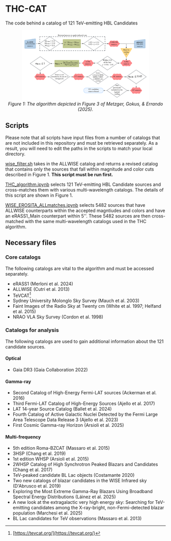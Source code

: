 # THC-CAT
The code behind a catalog of 121 TeV-emitting HBL Candidates 
<p align="center">
  <img src="FIGURES/ALG.png" alt="ALG" width="400"/>
  <i><br> Figure 1: The algorithm depicted in Figure 3 of Metzger, Gokus, & Errando (2025).</i>
</p>

## Scripts
Please note that all scripts have input files from a number of catalogs that are not included in this repository and must be retrieved separately. As a result, you will need to edit the paths in the scripts to match your local directory. 


[wise_filter.sh](wise_filter.sh) takes in the ALLWISE catalog and returns a revised catalog that contains only the sources that fall within magnitude and color cuts described in Figure 1. **This script must be run first.**

[THC_algorithm.ipynb](THC_algorithm.ipynb) selects 121 TeV-emitting HBL Candidate sources and cross-matches them with various multi-wavelength catalogs. The details of this script are shown in Figure 1. 

[WISE_EROSITA_ALLmatches.ipynb](WISE_EROSITA_ALLmatches.ipynb) selects 5482 sources that have ALLWISE counterparts within the accepted magntiudes and colors and have an eRASS1_Main counterpart within 5''. These 5482 sources are then cross-matched with the same multi-wavelength catalogs used in the THC algorithm. 

## Necessary files 

### Core catalogs
The following catalogs are vital to the algorithm and must be accessed separately. 
* eRASS1 (Merloni et al. 2024)
* ALLWISE (Cutri et al. 2013)
* TeVCAT[^1]
* Sydney University Molonglo Sky Survey (Mauch et al. 2003)
* Faint Images of the Radio Sky at Twenty cm (White et al. 1997; Helfand et al. 2015)
* NRAO VLA Sky Survey (Cordon et al. 1998)

### Catalogs for analysis 
The following catalogs are used to gain additional information about the 121 candidate sources.  

#### Optical 
* Gaia DR3 (Gaia Collaboration 2022) 

#### Gamma-ray 
* Second Catalog of High-Energy Fermi-LAT sources (Ackerman et al. 2016)
* Third Fermi-LAT Catalog of High-Energy Sources (Ajello et al. 2017)
* LAT 14-year Source Catalog (Ballet et al. 2024)
* Fourth Catalog of Active Galactic Nuclei Detected by the Fermi Large Area Telescope Data Release 3 (Ajello et al. 2023)
* First Cosmic Gamma-ray Horizon (Arsioli et al. 2025)

#### Multi-frequency 
* 5th edition Roma-BZCAT (Massaro et al. 2015)
* 3HSP (Chang et al. 2019)
* 1st edition WHSP (Arsioli et al. 2015)
* 2WHSP Catalog of High Synchrotron Peaked Blazars and Candidates (Chang et al. 2017)
* TeV-peaked candidate BL Lac objects (Costamante 2020)
* Two new catalogs of blazar candidates in the WISE Infrared sky (D'Abrusco et al. 2019)
* Exploring the Most Extreme Gamma-Ray Blazars Using Broadband Spectral Energy Distributions (Láinez et al. 2025)
* A new look at the extragalactic very high energy sky: Searching for TeV-emitting candidates among the X-ray-bright, non-Fermi-detected blazar population (Marchesi et al. 2025)
* BL Lac candidates for TeV observations (Massaro et al. 2013)


[^1]: [https://tevcat.org/](https://tevcat.org/)